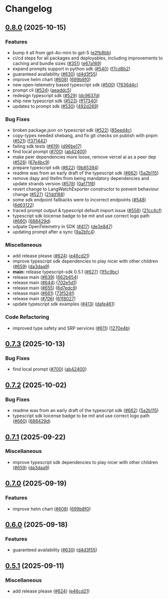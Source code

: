 # Changelog

## [0.8.0](https://github.com/erickirt/langwatch/compare/typescript-sdk@v0.7.3...typescript-sdk@v0.8.0) (2025-10-15)


### Features

* bump it all from gpt-4o-mini to gpt-5 ([e2fb8bb](https://github.com/erickirt/langwatch/commit/e2fb8bb95048807b4a9d5713d41e6559e72da012))
* ci/cd steps for all packages and deployables, including improvements to caching and bundle sizes ([#351](https://github.com/erickirt/langwatch/issues/351)) ([e67a169](https://github.com/erickirt/langwatch/commit/e67a1694fec2f96479266454403928e9dc68a20f))
* expand prompts support in python sdk ([#540](https://github.com/erickirt/langwatch/issues/540)) ([f7cd8b2](https://github.com/erickirt/langwatch/commit/f7cd8b233258df270a0f383052a4349b587e8b8d))
* guaranteed availability ([#630](https://github.com/erickirt/langwatch/issues/630)) ([d4d3f55](https://github.com/erickirt/langwatch/commit/d4d3f553daaeaba1d3576141f40fc182ef2b21bf))
* improve helm chart ([#608](https://github.com/erickirt/langwatch/issues/608)) ([699b8f0](https://github.com/erickirt/langwatch/commit/699b8f0a9ce3b05058141f00281a5b68f9874978))
* new open-telemetry based typescript sdk ([#500](https://github.com/erickirt/langwatch/issues/500)) ([7636d4c](https://github.com/erickirt/langwatch/commit/7636d4c0d2601a52ed597fb16ab4e7ff3c4f5fce))
* prompt cli ([#524](https://github.com/erickirt/langwatch/issues/524)) ([aeaddc5](https://github.com/erickirt/langwatch/commit/aeaddc5de91db96643ef1e31077b255b3a696234))
* redesign typescript sdk ([#529](https://github.com/erickirt/langwatch/issues/529)) ([dc9637d](https://github.com/erickirt/langwatch/commit/dc9637dbb51ecd24b2714711c8c413df77cc0b0f))
* ship new typescript sdk ([#523](https://github.com/erickirt/langwatch/issues/523)) ([ff17340](https://github.com/erickirt/langwatch/commit/ff173402e602b6b176fd75a6c5d3391f2a1c947c))
* updates to prompt sdk ([#530](https://github.com/erickirt/langwatch/issues/530)) ([492d269](https://github.com/erickirt/langwatch/commit/492d269192ce6c528f46856b57a3498d2b35c8b1))


### Bug Fixes

* broken package.json on typescript sdk ([#522](https://github.com/erickirt/langwatch/issues/522)) ([85eed4c](https://github.com/erickirt/langwatch/commit/85eed4c747d5e96999556f2b23b9f6cf6750ce96))
* copy-types needed shebang, and fix git checks on publish with pnpm ([#521](https://github.com/erickirt/langwatch/issues/521)) ([f371442](https://github.com/erickirt/langwatch/commit/f371442115bf93e71456ec87d3cedc403e098673))
* failing sdk tests ([#619](https://github.com/erickirt/langwatch/issues/619)) ([d96be17](https://github.com/erickirt/langwatch/commit/d96be171103d7ccf741b430dcb9823c60a45e929))
* find local prompt ([#700](https://github.com/erickirt/langwatch/issues/700)) ([ab42400](https://github.com/erickirt/langwatch/commit/ab42400dea353dd72f5be66004f0cb9a11f2e7d2))
* make peer dependencies more loose, remove vercel ai as a peer dep ([#526](https://github.com/erickirt/langwatch/issues/526)) ([67e4bc9](https://github.com/erickirt/langwatch/commit/67e4bc9a16e8cf71641437452d8909e152585f78))
* prepare typescript sdk ([#622](https://github.com/erickirt/langwatch/issues/622)) ([9b85394](https://github.com/erickirt/langwatch/commit/9b85394d779c29930d8ec41c50195410e9d5619a))
* readme was from an early draft of the typescript sdk ([#662](https://github.com/erickirt/langwatch/issues/662)) ([5a2b115](https://github.com/erickirt/langwatch/commit/5a2b1151a0cd286390561c274a53b30ad73bad91))
* remove dspy and litellm from being mandatory dependencies and update strands version ([#578](https://github.com/erickirt/langwatch/issues/578)) ([0af71f8](https://github.com/erickirt/langwatch/commit/0af71f89b64cde5a5dfbc6384a39784198f21a9e))
* revert change to LangWatchExporter constructor to prevent behaviour change ([#527](https://github.com/erickirt/langwatch/issues/527)) ([21dd188](https://github.com/erickirt/langwatch/commit/21dd18810d447919d12a503a4f5f331041b67126))
* some sdk endpoint fallbacks were to incorrect endpoints ([#548](https://github.com/erickirt/langwatch/issues/548)) ([6d63122](https://github.com/erickirt/langwatch/commit/6d63122b928de31399d00c360fa0c351df166906))
* traced prompt output & typescript default import issue ([#558](https://github.com/erickirt/langwatch/issues/558)) ([21cc4cf](https://github.com/erickirt/langwatch/commit/21cc4cfddbda2a93ad5339a39a2f901746c97195))
* typescript sdk loicense badge to be mit and use correct logo path ([#660](https://github.com/erickirt/langwatch/issues/660)) ([688429d](https://github.com/erickirt/langwatch/commit/688429dc574167631091842690cd2c43867dd5da))
* udpate OpenTelemetry in SDK ([#417](https://github.com/erickirt/langwatch/issues/417)) ([de3e847](https://github.com/erickirt/langwatch/commit/de3e847fab1a9a14d92c7ab12f3bb1de3fa9bfce))
* updating prompt after a sync ([9a2bfc4](https://github.com/erickirt/langwatch/commit/9a2bfc45d05d7b23d006f5a3896fb3228bf93c3e))


### Miscellaneous

* add release please ([#624](https://github.com/erickirt/langwatch/issues/624)) ([e46cd21](https://github.com/erickirt/langwatch/commit/e46cd210e09c5dde95f030c3f92014f882272944))
* improve typescript sdk dependencies to play nicer with other children ([#659](https://github.com/erickirt/langwatch/issues/659)) ([da3daa9](https://github.com/erickirt/langwatch/commit/da3daa9a8013b1eb568ee256b33227fe57f9dafe))
* **main:** release typescript-sdk 0.5.1 ([#627](https://github.com/erickirt/langwatch/issues/627)) ([1f5c9bc](https://github.com/erickirt/langwatch/commit/1f5c9bcb68ba3ccb4d18cdd21e730c88a9989f02))
* release main ([#639](https://github.com/erickirt/langwatch/issues/639)) ([662b654](https://github.com/erickirt/langwatch/commit/662b654e522b3453628b883a7009b3bf95ef8645))
* release main ([#644](https://github.com/erickirt/langwatch/issues/644)) ([702e5d1](https://github.com/erickirt/langwatch/commit/702e5d1120a635537e6e2d4c6817156debe366fb))
* release main ([#655](https://github.com/erickirt/langwatch/issues/655)) ([6d7edc9](https://github.com/erickirt/langwatch/commit/6d7edc9e9e0a74f7e6a728320845edb56b45febe))
* release main ([#661](https://github.com/erickirt/langwatch/issues/661)) ([73f524f](https://github.com/erickirt/langwatch/commit/73f524f794a5e1cea46eb09ed492ad3351a7161f))
* release main ([#706](https://github.com/erickirt/langwatch/issues/706)) ([61f8027](https://github.com/erickirt/langwatch/commit/61f802722837c2a3a6ad1864f6b3625b1b111d7a))
* update typescript sdk examples ([#413](https://github.com/erickirt/langwatch/issues/413)) ([dafe461](https://github.com/erickirt/langwatch/commit/dafe46160974213465431c0c8bd96a12ca4f28a1))


### Code Refactoring

* improved type safety and SRP services ([#611](https://github.com/erickirt/langwatch/issues/611)) ([1270e4b](https://github.com/erickirt/langwatch/commit/1270e4b1ef3447d65d2d0fb9b5264a3d5a727547))

## [0.7.3](https://github.com/langwatch/langwatch/compare/typescript-sdk@v0.7.2...typescript-sdk@v0.7.3) (2025-10-13)


### Bug Fixes

* find local prompt ([#700](https://github.com/langwatch/langwatch/issues/700)) ([ab42400](https://github.com/langwatch/langwatch/commit/ab42400dea353dd72f5be66004f0cb9a11f2e7d2))

## [0.7.2](https://github.com/langwatch/langwatch/compare/typescript-sdk@v0.7.1...typescript-sdk@v0.7.2) (2025-10-02)


### Bug Fixes

* readme was from an early draft of the typescript sdk ([#662](https://github.com/langwatch/langwatch/issues/662)) ([5a2b115](https://github.com/langwatch/langwatch/commit/5a2b1151a0cd286390561c274a53b30ad73bad91))
* typescript sdk loicense badge to be mit and use correct logo path ([#660](https://github.com/langwatch/langwatch/issues/660)) ([688429d](https://github.com/langwatch/langwatch/commit/688429dc574167631091842690cd2c43867dd5da))

## [0.7.1](https://github.com/langwatch/langwatch/compare/typescript-sdk@v0.7.0...typescript-sdk@v0.7.1) (2025-09-22)


### Miscellaneous

* improve typescript sdk dependencies to play nicer with other children ([#659](https://github.com/langwatch/langwatch/issues/659)) ([da3daa9](https://github.com/langwatch/langwatch/commit/da3daa9a8013b1eb568ee256b33227fe57f9dafe))

## [0.7.0](https://github.com/langwatch/langwatch/compare/typescript-sdk@v0.6.0...typescript-sdk@v0.7.0) (2025-09-19)


### Features

* improve helm chart ([#608](https://github.com/langwatch/langwatch/issues/608)) ([699b8f0](https://github.com/langwatch/langwatch/commit/699b8f0a9ce3b05058141f00281a5b68f9874978))

## [0.6.0](https://github.com/langwatch/langwatch/compare/typescript-sdk@v0.5.1...typescript-sdk@v0.6.0) (2025-09-18)


### Features

* guaranteed availability ([#630](https://github.com/langwatch/langwatch/issues/630)) ([d4d3f55](https://github.com/langwatch/langwatch/commit/d4d3f553daaeaba1d3576141f40fc182ef2b21bf))

## [0.5.1](https://github.com/langwatch/langwatch/compare/typescript-sdk@0.5.0...typescript-sdk@v0.5.1) (2025-09-11)


### Miscellaneous

* add release please ([#624](https://github.com/langwatch/langwatch/issues/624)) ([e46cd21](https://github.com/langwatch/langwatch/commit/e46cd210e09c5dde95f030c3f92014f882272944))
